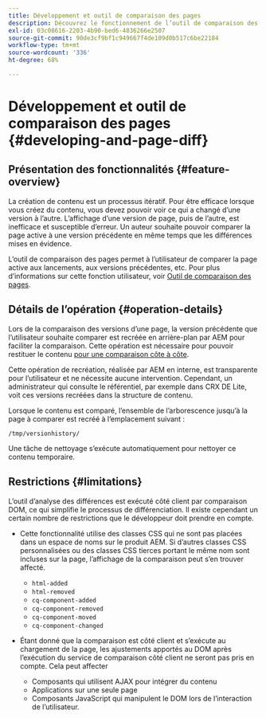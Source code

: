 ```yaml
---
title: Développement et outil de comparaison des pages
description: Découvrez le fonctionnement de l’outil de comparaison des pages et son impact sur un développeur
exl-id: 03c08616-2203-4b90-bed6-4836266e2507
source-git-commit: 90de3cf9bf1c949667f4de109d0b517c6be22184
workflow-type: tm+mt
source-wordcount: '336'
ht-degree: 68%

---
```


# Développement et outil de comparaison des pages {#developing-and-page-diff}

## Présentation des fonctionnalités {#feature-overview}

La création de contenu est un processus itératif. Pour être efficace lorsque vous créez du contenu, vous devez pouvoir voir ce qui a changé d’une version à l’autre. L’affichage d’une version de page, puis de l’autre, est inefficace et susceptible d’erreur. Un auteur souhaite pouvoir comparer la page active à une version précédente en même temps que les différences mises en évidence.

L’outil de comparaison des pages permet à l’utilisateur de comparer la page active aux lancements, aux versions précédentes, etc. Pour plus d’informations sur cette fonction utilisateur, voir [Outil de comparaison des pages](/help/sites-cloud/authoring/features/page-diff.md).

## Détails de l’opération {#operation-details}

Lors de la comparaison des versions d’une page, la version précédente que l’utilisateur souhaite comparer est recréée en arrière-plan par AEM pour faciliter la comparaison. Cette opération est nécessaire pour pouvoir restituer le contenu [pour une comparaison côte à côte](/help/sites-cloud/authoring/features/page-diff.md).

Cette opération de recréation, réalisée par AEM en interne, est transparente pour l’utilisateur et ne nécessite aucune intervention. Cependant, un administrateur qui consulte le référentiel, par exemple dans CRX DE Lite, voit ces versions recréées dans la structure de contenu.

Lorsque le contenu est comparé, l’ensemble de l’arborescence jusqu’à la page à comparer est recréé à l’emplacement suivant :

`/tmp/versionhistory/`

Une tâche de nettoyage s’exécute automatiquement pour nettoyer ce contenu temporaire.

## Restrictions {#limitations}

L’outil d’analyse des différences est exécuté côté client par comparaison DOM, ce qui simplifie le processus de différenciation. Il existe cependant un certain nombre de restrictions que le développeur doit prendre en compte.

* Cette fonctionnalité utilise des classes CSS qui ne sont pas placées dans un espace de noms sur le produit AEM. Si d’autres classes CSS personnalisées ou des classes CSS tierces portant le même nom sont incluses sur la page, l’affichage de la comparaison peut s’en trouver affecté.

   * `html-added`
   * `html-removed`
   * `cq-component-added`
   * `cq-component-removed`
   * `cq-component-moved`
   * `cq-component-changed`

* Étant donné que la comparaison est côté client et s’exécute au chargement de la page, les ajustements apportés au DOM après l’exécution du service de comparaison côté client ne seront pas pris en compte. Cela peut affecter

   * Composants qui utilisent AJAX pour intégrer du contenu
   * Applications sur une seule page
   * Composants JavaScript qui manipulent le DOM lors de l’interaction de l’utilisateur.
